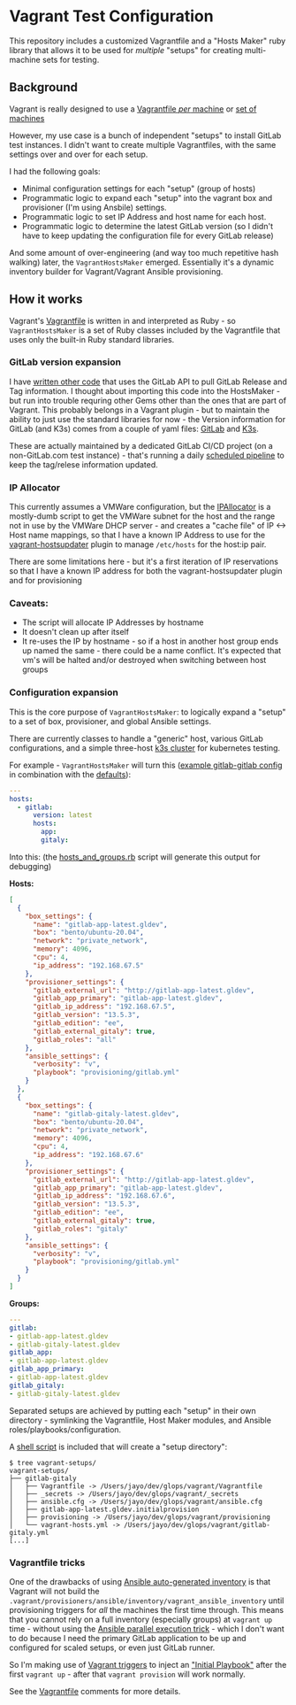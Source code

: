 # Vagrant Test Configuration

This repository includes a customized Vagrantfile and a "Hosts Maker" ruby library that allows it to be used for *multiple* "setups" for creating multi-machine sets for testing.

## Background

Vagrant is really designed to use a [Vagrantfile _per_ machine](https://www.vagrantup.com/docs/vagrantfile) or [set of machines](https://www.vagrantup.com/docs/multi-machine)

However, my use case is a bunch of independent "setups" to install GitLab test instances. I didn't want to create multiple Vagrantfiles, with the same settings over and over for each setup.

I had the following goals:

* Minimal configuration settings for each "setup" (group of hosts)
* Programmatic logic to expand each "setup" into the vagrant box and provisioner (I'm using Ansbile) settings.
* Programmatic logic to set IP Address and host name for each host.
* Programmatic logic to determine the latest GitLab version (so I didn't have to keep updating the configuration file for every GitLab release)

And some amount of over-engineering (and way too much repetitive hash walking) later, the `VagrantHostsMaker` emerged. Essentially it's a dynamic inventory builder for Vagrant/Vagrant Ansible provisioning.

## How it works

Vagrant's [Vagrantfile](https://www.vagrantup.com/docs/vagrantfile) is written in and interpreted as Ruby - so `VagrantHostsMaker` is a set of Ruby classes included by the Vagrantfile that uses only the built-in Ruby standard libraries.

### GitLab version expansion

I have [written other code](https://gitlab.com/rambleon/yakslab/-/blob/main/yakslib/labtools/releases/gitlab.rb) that uses the GitLab API to pull GitLab Release and Tag information. I thought about importing this code into the HostsMaker - but run into trouble requring other Gems other than the ones that are part of Vagrant. This probably belongs in a Vagrant plugin - but to maintain the ability to just use the standard libraries for now - the Version information for GitLab (and K3s) comes from a couple of yaml files: [GitLab](cached_gitlab_tag_info.yml) and [K3s](cached_k3s_release_info.yml).

These are actually maintained by a dedicated GitLab CI/CD project (on a non-GitLab.com test instance) - that's running a daily [scheduled pipeline](https://gitlab.com/jayo/glops-cacher/-/pipelines) to keep the tag/relese information updated.

### IP Allocator

This currently assumes a VMWare configuration, but the [IPAllocator](./hosts_maker/ip_allocator.rb) is a mostly-dumb script to get the VMWare subnet for the host and the range not in use by the VMWare DHCP server - and creates a "cache file" of IP <-> Host name mappings, so that I have a known IP Address to use for the [vagrant-hostsupdater](https://github.com/agiledivider/vagrant-hostsupdater) plugin to manage `/etc/hosts` for the host:ip pair.

There are some limitations here - but it's a first iteration of IP reservations so that I have a known IP address for both the vagrant-hostsupdater plugin and for provisioning

### Caveats:

* The script will allocate IP Addresses by hostname
* It doesn't clean up after itself
* It re-uses the IP by hostname - so if a host in another host group ends up named the same - there could be a name conflict. It's expected that vm's will be halted and/or destroyed when switching between host groups

### Configuration expansion

This is the core purpose of `VagrantHostsMaker`: to logically expand a "setup" to a set of box, provisioner, and global Ansible settings.

There are currently classes to handle a "generic" host, various GitLab configurations, and a simple three-host [k3s cluster](https://k3s.io/) for kubernetes testing.

For example - `VagrantHostsMaker` will turn this ([example gitlab-gitlab config](./gitlab-gitaly.yml) in combination with the [defaults](./vagrant-hosts-defaults.yml)):

```yaml
---
hosts:
  - gitlab:
      version: latest
      hosts:
        app:
        gitaly:
```

Into this:  (the [hosts_and_groups.rb](./hosts_and_groups.rb) script will generate this output for debugging)

**Hosts:**

```json
[
  {
    "box_settings": {
      "name": "gitlab-app-latest.gldev",
      "box": "bento/ubuntu-20.04",
      "network": "private_network",
      "memory": 4096,
      "cpu": 4,
      "ip_address": "192.168.67.5"
    },
    "provisioner_settings": {
      "gitlab_external_url": "http://gitlab-app-latest.gldev",
      "gitlab_app_primary": "gitlab-app-latest.gldev",
      "gitlab_ip_address": "192.168.67.5",
      "gitlab_version": "13.5.3",
      "gitlab_edition": "ee",
      "gitlab_external_gitaly": true,
      "gitlab_roles": "all"
    },
    "ansible_settings": {
      "verbosity": "v",
      "playbook": "provisioning/gitlab.yml"
    }
  },
  {
    "box_settings": {
      "name": "gitlab-gitaly-latest.gldev",
      "box": "bento/ubuntu-20.04",
      "network": "private_network",
      "memory": 4096,
      "cpu": 4,
      "ip_address": "192.168.67.6"
    },
    "provisioner_settings": {
      "gitlab_external_url": "http://gitlab-app-latest.gldev",
      "gitlab_app_primary": "gitlab-app-latest.gldev",
      "gitlab_ip_address": "192.168.67.6",
      "gitlab_version": "13.5.3",
      "gitlab_edition": "ee",
      "gitlab_external_gitaly": true,
      "gitlab_roles": "gitaly"
    },
    "ansible_settings": {
      "verbosity": "v",
      "playbook": "provisioning/gitlab.yml"
    }
  }
]
```

**Groups:**

```yaml
---
gitlab:
- gitlab-app-latest.gldev
- gitlab-gitaly-latest.gldev
gitlab_app:
- gitlab-app-latest.gldev
gitlab_app_primary:
- gitlab-app-latest.gldev
gitlab_gitaly:
- gitlab-gitaly-latest.gldev
```

Separated setups are achieved by putting each "setup" in their own directory - symlinking the Vagrantfile, Host Maker modules, and Ansible roles/playbooks/configuration.

A [shell script](./make-vagrant-setup.sh) is included that will create a "setup directory":

```
$ tree vagrant-setups/
vagrant-setups/
├── gitlab-gitaly
│   ├── Vagrantfile -> /Users/jayo/dev/glops/vagrant/Vagrantfile
│   ├── _secrets -> /Users/jayo/dev/glops/vagrant/_secrets
│   ├── ansible.cfg -> /Users/jayo/dev/glops/vagrant/ansible.cfg
│   ├── gitlab-app-latest.gldev.initialprovision
│   ├── provisioning -> /Users/jayo/dev/glops/vagrant/provisioning
│   └── vagrant-hosts.yml -> /Users/jayo/dev/glops/vagrant/gitlab-gitaly.yml
[...]
```

### Vagrantfile tricks

One of the drawbacks of using [Ansible auto-generated inventory](https://www.vagrantup.com/docs/provisioning/ansible_intro#auto-generated-inventory) is that Vagrant will not build the `.vagrant/provisioners/ansible/inventory/vagrant_ansible_inventory` until provisioning triggers for *all* the machines the first time through.  This means that you cannot rely on a full inventory (especially groups) at `vagrant up` time - without using the [Ansible parallel execution trick](https://www.vagrantup.com/docs/provisioning/ansible#ansible-parallel-execution) - which I don't want to do because I need the primary GitLab application to be up and configured for scaled setups, or even just GitLab runner.

So I'm making use of [Vagrant triggers](https://www.vagrantup.com/docs/triggers) to inject an ["Initial Playbook"](./provisioning/vagrant_initial_provision.yml) after the first `vagrant up` - after that `vagrant provision` will work normally.

See the [Vagrantfile](./Vagrantfile) comments for more details.

